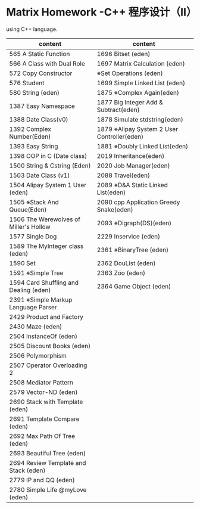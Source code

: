 # Matrix Homework -C++ 程序设计（Ⅱ）
using C++ language.

|content|content|
|---|----|
|565  A Static Function | 1696 Bitset (eden) |
|566  A Class with Dual Role| 1697 Matrix Calculation (eden) |
|572  Copy Constructor|  ※Set Operations (eden)|
|576  Student| 1699 Simple Linked List (eden) |
|580  String (eden)|1875 ※Complex Again(eden)|
|1387 Easy Namespace|1877 Big Integer Add & Subtract(eden)|
|1388 Date Class(v0)|1878 Simulate stdstring(eden)|
|1392 Complex Number(Eden)|1879 ※Alipay System 2 User Controller(eden)|
|1393 Easy String|1881 ※Doubly Linked List(eden)|
|1398 OOP in C (Date class)|2019 Inheritance(eden)|
|1500 String & Cstring (Eden)|2020 Job Manager(eden)|
|1503 Date Class (v1)|2088 Travel(eden)|
|1504 Alipay System 1 User (eden)|2089 ※D&A Static Linked List(eden)|
|1505 ※Stack And Queue(Eden)|2090 cpp Application Greedy Snake(eden)|
|1506 The Werewolves of Miller's Hollow|2093 ※Digraph(DS)(eden)|
|1577 Single Dog|2229 Inservice (eden)|
|1589 The MyInteger class (eden)|2361 ※BinaryTree (eden)|
|1590 Set|2362  DouList (eden)|
|1591 ※Simple Tree|2363 Zoo (eden)|
|1594 Card Shuffling and Dealing (eden)|2364 Game Object (eden)|
|2391 ※Simple Markup Language Parser
|2429 Product and Factory
|2430 Maze (eden)
|2504 InstanceOf (eden)
|2505 Discount Books (eden)
|2506 Polymorphism
|2507 Operator Overloading 2
|2508 Mediator Pattern
|2579 Vector-ND (eden)
|2690 Stack with Template (eden)
|2691 Template Compare (eden)
|2692 Max Path Of Tree (eden)
|2693 Beautiful Tree (eden)
|2694 Review Template and Stack (eden)
|2779 IP and QQ (eden)
|2780 Simple Life @myLove (eden)






